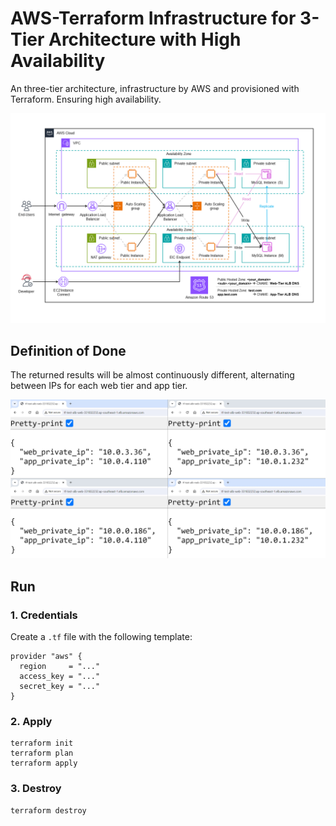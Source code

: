 # AWS-Terraform Infrastructure for 3-Tier Architecture with High Availability

An three-tier architecture, infrastructure by AWS and provisioned with Terraform. Ensuring high availability.

![diagram2](docs/diagram2.png)

## Definition of Done

The returned results will be almost continuously different, alternating between IPs for each web tier and app tier.

![demo](docs/demo.png)

## Run

### 1. Credentials

Create a `.tf` file with the following template:

```hcl
provider "aws" {
  region     = "..."
  access_key = "..."
  secret_key = "..."
}
```

### 2. Apply

```hcl
terraform init
terraform plan
terraform apply
```

### 3. Destroy

```hcl
terraform destroy
```
